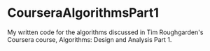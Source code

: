 # CourseraAlgorithmsPart1
My written code for the algorithms discussed in Tim Roughgarden's Coursera course, Algorithms: Design and Analysis Part 1.

